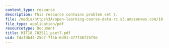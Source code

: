 ```yaml
---
content_type: resource
description: This resource contains problem set 7.
file: /media/https%3A/open-learning-course-data-rc.s3.amazonaws.com/18-702-algebra-ii-spring-2011/fdafdb4425d77f5b6d91477f46f25f9e_MIT18_702S11_pset7.pdf
file_type: application/pdf
resourcetype: Document
title: MIT18_702S11_pset7.pdf
uid: fdafdb44-25d7-7f5b-6d91-477f46f25f9e
---
```

